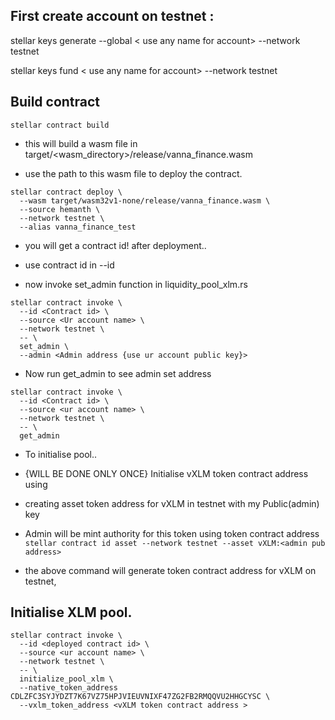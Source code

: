## First create account on testnet :

stellar keys generate --global < use any name for account> --network testnet

stellar keys fund < use any name for account> --network testnet

## Build contract
```
stellar contract build
```

- this will build a wasm file in target/<wasm_directory>/release/vanna_finance.wasm

- use the path to this wasm file to deploy the contract.


```
stellar contract deploy \
  --wasm target/wasm32v1-none/release/vanna_finance.wasm \
  --source hemanth \
  --network testnet \
  --alias vanna_finance_test
```

- you will get a contract id! after deployment..

- use contract id in --id <Contract id>

- now invoke set_admin function in liquidity_pool_xlm.rs
```
stellar contract invoke \
  --id <Contract id> \
  --source <Ur account name> \
  --network testnet \
  -- \
  set_admin \ 
  --admin <Admin address {use ur account public key}>
```

- Now run get_admin to see admin set address

```
stellar contract invoke \
  --id <Contract id> \
  --source <ur account name> \
  --network testnet \
  -- \
  get_admin 
```

- To initialise pool..

- {WILL BE DONE ONLY ONCE} Initialise vXLM token contract address using 
- creating asset token address  for vXLM in testnet with my Public(admin) key
- Admin will be mint authority for this token using token contract address
   ```stellar contract id asset --network testnet --asset vXLM:<admin pub address>```
- the above command will generate token contract address for vXLM on testnet, 


## Initialise XLM pool.
```
stellar contract invoke \
  --id <deployed contract id> \
  --source <ur account name> \
  --network testnet \
  -- \
  initialize_pool_xlm \
  --native_token_address CDLZFC3SYJYDZT7K67VZ75HPJVIEUVNIXF47ZG2FB2RMQQVU2HHGCYSC \
  --vxlm_token_address <vXLM token contract address >
  ```



